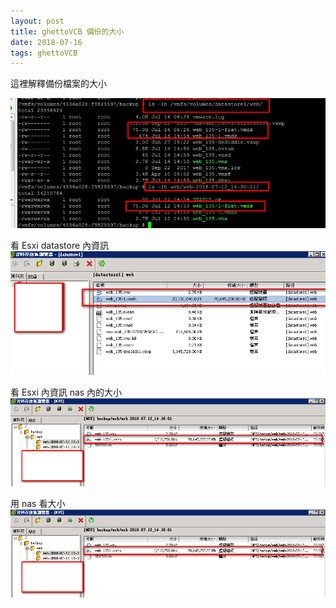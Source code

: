 ```yaml
---
layout: post
title: ghettoVCB 備份的大小
date: 2018-07-16
tags: ghettoVCB
---
```


這裡解釋備份檔案的大小

<img src="/images/posts/Esxi_VCB/100.png">

看 Esxi datastore 內資訊
<img src="/images/posts/Esxi_VCB/101.png">


看 Esxi 內資訊 nas 內的大小
<img src="/images/posts/Esxi_VCB/103.png">


用 nas 看大小
<img src="/images/posts/Esxi_VCB/103.png">
